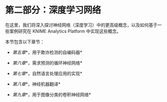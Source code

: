 # 第二部分：深度学习网络

在这里，我们将深入探讨神经网络（深度学习）中的更高级概念，以及如何基于一些案例研究在 KNIME Analytics Platform 中实现这些概念。

本节包含以下章节：

+   *第五章**，用于欺诈检测的自编码器*

+   *第六章**，需求预测的循环神经网络*

+   *第七章**，自然语言处理应用的实现*

+   *第八章**，神经机器翻译*

+   *第九章**，用于图像分类的卷积神经网络*
